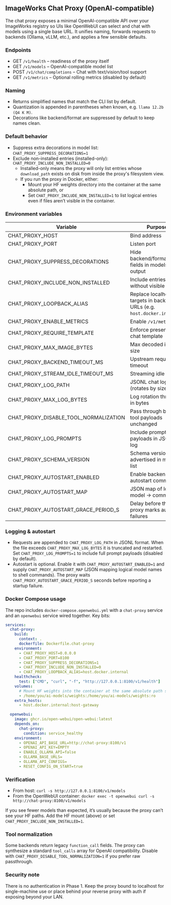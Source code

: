 ## ImageWorks Chat Proxy (OpenAI-compatible)

The chat proxy exposes a minimal OpenAI-compatible API over your ImageWorks registry so UIs like OpenWebUI can select and chat with models using a single base URL. It unifies naming, forwards requests to backends (Ollama, vLLM, etc.), and applies a few sensible defaults.

### Endpoints
- GET `/v1/health` – readiness of the proxy itself
- GET `/v1/models` – OpenAI-compatible model list
- POST `/v1/chat/completions` – Chat with text/vision/tool support
- GET `/v1/metrics` – Optional rolling metrics (disabled by default)

### Naming
- Returns simplified names that match the CLI list by default.
- Quantization is appended in parentheses when known, e.g. `llama 12.2b (Q4 K M)`.
- Decorations like backend/format are suppressed by default to keep names clean.

### Default behavior
- Suppress extra decorations in model list: `CHAT_PROXY_SUPPRESS_DECORATIONS=1`
- Exclude non-installed entries (installed-only): `CHAT_PROXY_INCLUDE_NON_INSTALLED=0`
  - Installed-only means the proxy will only list entries whose `download_path` exists on disk from inside the proxy's filesystem view.
  - If you run the proxy in Docker, either:
    - Mount your HF weights directory into the container at the same absolute path, or
    - Set `CHAT_PROXY_INCLUDE_NON_INSTALLED=1` to list logical entries even if files aren’t visible in the container.

### Environment variables
| Variable | Purpose | Default |
|---------|---------|---------|
| CHAT_PROXY_HOST | Bind address | 127.0.0.1 |
| CHAT_PROXY_PORT | Listen port | 8100 |
| CHAT_PROXY_SUPPRESS_DECORATIONS | Hide backend/format/quant fields in models output | 1 |
| CHAT_PROXY_INCLUDE_NON_INSTALLED | Include entries without visible files | 0 |
| CHAT_PROXY_LOOPBACK_ALIAS | Replace localhost targets in backend URLs (e.g. `host.docker.internal`) | *(unset)* |
| CHAT_PROXY_ENABLE_METRICS | Enable `/v1/metrics` | 0 |
| CHAT_PROXY_REQUIRE_TEMPLATE | Enforce presence of chat template | 1 |
| CHAT_PROXY_MAX_IMAGE_BYTES | Max decoded image size | 6000000 |
| CHAT_PROXY_BACKEND_TIMEOUT_MS | Upstream request timeout | 120000 |
| CHAT_PROXY_STREAM_IDLE_TIMEOUT_MS | Streaming idle cutoff | 60000 |
| CHAT_PROXY_LOG_PATH | JSONL chat log (rotates by size) | logs/chat_proxy.jsonl |
| CHAT_PROXY_MAX_LOG_BYTES | Log rotation threshold in bytes | 25000000 |
| CHAT_PROXY_DISABLE_TOOL_NORMALIZATION | Pass through backend tool payloads unchanged | 0 |
| CHAT_PROXY_LOG_PROMPTS | Include prompt payloads in JSONL log | 0 |
| CHAT_PROXY_SCHEMA_VERSION | Schema version advertised in models list | 1 |
| CHAT_PROXY_AUTOSTART_ENABLED | Enable backend autostart commands | 0 |
| CHAT_PROXY_AUTOSTART_MAP | JSON map of logical model → command | *(unset)* |
| CHAT_PROXY_AUTOSTART_GRACE_PERIOD_S | Delay before the proxy marks autostart failures | 120 |

### Logging & autostart
- Requests are appended to `CHAT_PROXY_LOG_PATH` in JSONL format. When the file
  exceeds `CHAT_PROXY_MAX_LOG_BYTES` it is truncated and restarted. Set
  `CHAT_PROXY_LOG_PROMPTS=1` to include full prompt payloads (disabled by
  default).
- Autostart is optional. Enable it with `CHAT_PROXY_AUTOSTART_ENABLED=1` and
  supply `CHAT_PROXY_AUTOSTART_MAP` (JSON mapping logical model names to shell
  commands). The proxy waits `CHAT_PROXY_AUTOSTART_GRACE_PERIOD_S` seconds
  before reporting a startup failure.

### Docker Compose usage

The repo includes `docker-compose.openwebui.yml` with a `chat-proxy` service and an `openwebui` service wired together. Key bits:

```yaml
services:
  chat-proxy:
    build:
      context: .
      dockerfile: Dockerfile.chat-proxy
    environment:
      - CHAT_PROXY_HOST=0.0.0.0
      - CHAT_PROXY_PORT=8100
      - CHAT_PROXY_SUPPRESS_DECORATIONS=1
      - CHAT_PROXY_INCLUDE_NON_INSTALLED=0
      - CHAT_PROXY_LOOPBACK_ALIAS=host.docker.internal
    healthcheck:
      test: ["CMD", "curl", "-f", "http://127.0.0.1:8100/v1/health"]
    volumes:
      # Mount HF weights into the container at the same absolute path so installed-only checks pass
      - /home/you/ai-models/weights:/home/you/ai-models/weights:ro
    extra_hosts:
      - host.docker.internal:host-gateway

  openwebui:
    image: ghcr.io/open-webui/open-webui:latest
    depends_on:
      chat-proxy:
        condition: service_healthy
    environment:
      - OPENAI_API_BASE_URL=http://chat-proxy:8100/v1
      - OPENAI_API_KEY=EMPTY
      - ENABLE_OLLAMA_API=false
      - OLLAMA_BASE_URLS=
      - OLLAMA_API_CONFIGS=
      - RESET_CONFIG_ON_START=true
```

### Verification
- From host: `curl -s http://127.0.0.1:8100/v1/models`
- From the OpenWebUI container: `docker exec -t openwebui curl -s http://chat-proxy:8100/v1/models`

If you see fewer models than expected, it’s usually because the proxy can’t see your HF paths. Add the HF mount (above) or set `CHAT_PROXY_INCLUDE_NON_INSTALLED=1`.

### Tool normalization
Some backends return legacy `function_call` fields. The proxy can synthesize a standard `tool_calls` array for OpenAI compatibility. Disable with `CHAT_PROXY_DISABLE_TOOL_NORMALIZATION=1` if you prefer raw passthrough.

### Security note
There is no authentication in Phase 1. Keep the proxy bound to localhost for single-machine use or place behind your reverse proxy with auth if exposing beyond your LAN.
